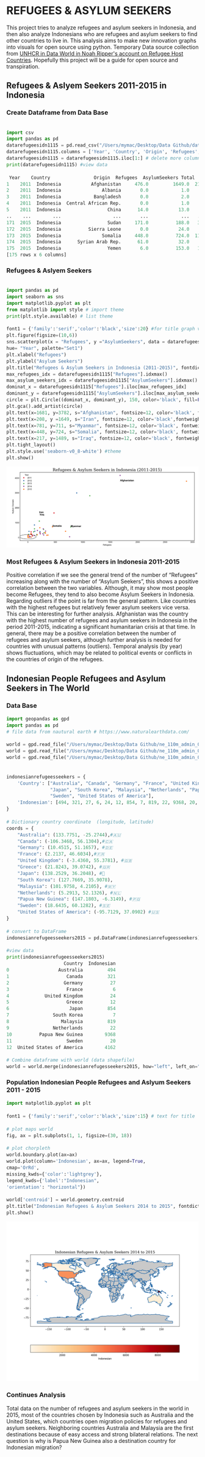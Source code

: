 # REFUGEES & ASYLUM SEEKERS 
This project tries to analyze refugees and asylum seekers in Indonesia, and then also analyze Indonesians who are refugees and asylum seekers to find other countries to live in. This analysis aims to make new innovation graphs into visuals for open source using python. Temporary Data source collection from [UNHCR in Data World in Noah Ripper's account on Refugee Host Countries](https://data.world/nrippner/refugee-host-nations). Hopefully this project will be a guide for open source and transpiration.

## Refugees & Aslyem Seekers 2011-2015 in Indonesia
### Create Dataframe from Data Base
```python

import csv 
import pandas as pd
datarefugeesidn1115 = pd.read_csv("/Users/mymac/Desktop/Data Github/datarefugeesidn.csv", delimiter=';', header = None) # adjust columns and rows
datarefugeesidn1115.columns = ['Year', 'Country', 'Origin', 'Refugees', 'AsylumSeekers', 'Total'] # create columns
datarefugeesidn1115 = datarefugeesidn1115.iloc[1:] # delete more columns
print(datarefugeesidn1115) #view data

 Year    Country                Origin  Refugees  AsylumSeekers Total
1    2011  Indonesia           Afghanistan     476.0         1649.0  2125
2    2011  Indonesia               Albania       0.0            1.0     1
3    2011  Indonesia            Bangladesh       0.0            2.0     2
4    2011  Indonesia  Central African Rep.       0.0            1.0     1
5    2011  Indonesia                 China      14.0           13.0    27
..    ...        ...                   ...       ...            ...   ...
171  2015  Indonesia                 Sudan     171.0          188.0   359
172  2015  Indonesia          Sierra Leone       0.0           24.0    24
173  2015  Indonesia               Somalia     448.0          724.0  1172
174  2015  Indonesia      Syrian Arab Rep.      61.0           32.0    93
175  2015  Indonesia                 Yemen       6.0          153.0   159
[175 rows x 6 columns]

```
### Refugees & Aslyem Seekers
```python

import pandas as pd
import seaborn as sns
import matplotlib.pyplot as plt
from matplotlib import style # import theme
print(plt.style.available) # list theme 

font1 = {'family':'serif','color':'black','size':20} #for title graph visual
plt.figure(figsize=(10,6))
sns.scatterplot(x = "Refugees", y ="AsylumSeekers", data = datarefugeesidn1115,
hue= "Year", palette="Set1")
plt.xlabel("Refugees")
plt.ylabel("Asylum Seekers")
plt.title("Refugees & Asylum Seekers in Indonesia (2011-2015)", fontdict = font1)
max_refugees_idx = datarefugeesidn1115["Refugees"].idxmax()
max_asylum_seekers_idx = datarefugeesidn1115["AsylumSeekers"].idxmax()
dominat_x = datarefugeesidn1115["Refugees"].iloc[max_refugees_idx]
dominant_y = datarefugeesidn1115["AsylumSeekers"].iloc[max_asylum_seekers_idx]
circle = plt.Circle((dominat_x, dominant_y), 150, color='black', fill=False, linewidth=1)
plt.gca().add_artist(circle)
plt.text(x=1681, y=3782, s="Afghanistan", fontsize=12, color='black', fontweight='bold')
plt.text(x=208, y =1649, s="Iran", fontsize=12, color='black',fontweight='bold')
plt.text(x=781, y=711, s="Myanmar", fontsize=12, color='black', fontweight='bold')
plt.text(x=448, y=724, s="Somalia", fontsize=12, color='black', fontweight='bold')
plt.text(x=217, y=1489, s="Iraq", fontsize=12, color='black', fontweight='bold')
plt.tight_layout()
plt.style.use('seaborn-v0_8-white') #theme
plt.show()

```
![Data Refugees & Aslyum Seekers](datavisual/refugees&asylumseekersidn20112015.png)

### Most Refugees & Asylum Seekers in Indonesia 2011-2015
Positive correlation if we see the general trend of the number of “Refugees” increasing along with the number of “Asylum Seekers”, this shows a positive correlation between the two variables. Although, it may show most people become Refugees, they tend to also become Asylum Seekers in Indonesia. Regarding outliers if the point is far from the general pattern. Like countries with the highest refugees but relatively fewer asylum seekers vice versa. This can be interesting for further analysis.
Afghanistan was the country with the highest number of refugees and asylum seekers in Indonesia in the period 2011-2015, indicating a significant humanitarian crisis at that time. In general, there may be a positive correlation between the number of refugees and asylum seekers, although further analysis is needed for countries with unusual patterns (outliers). Temporal analysis (by year) shows fluctuations, which may be related to political events or conflicts in the countries of origin of the refugees.

## Indonesian People Refugees and Asylum Seekers in The World 
###  Data Base
```python
import geopandas as gpd
import pandas as pd
# file data from nautural earth # https://www.naturalearthdata.com/

world = gpd.read_file("/Users/mymac/Desktop/Data Github/ne_110m_admin_0_countries.shp")
world = gpd.read_file("/Users/mymac/Desktop/Data Github/ne_110m_admin_0_countries.dbf")
world = gpd.read_file("/Users/mymac/Desktop/Data Github/ne_110m_admin_0_countries.shx")


indonesianrefugeesseekers = {
    'Country': ["Australia", "Canada", "Germany", "France", "United Kingdom", "Greece",
                "Japan", "South Korea", "Malaysia", "Netherlands", "Papua New Guinea", 
                "Sweden", "United States of America"],
    'Indonesian': [494, 321, 27, 6, 24, 12, 854, 7, 819, 22, 9368, 20, 4162]
}

# Dictionary country coordinate  (longitude, latitude)
coords = {
    "Australia": (133.7751, -25.2744),#🇦🇺
    "Canada": (-106.3468, 56.1304),#🇨🇦
    "Germany": (10.4515, 51.1657), #🇩🇪
    "France": (2.2137, 46.6034),#🇫🇷
    "United Kingdom": (-3.4360, 55.3781), #🇬🇧
    "Greece": (21.8243, 39.0742), #🇬🇷
    "Japan": (138.2529, 36.2048), #🗾
    "South Korea": (127.7669, 35.9078), 
    "Malaysia": (101.9758, 4.2105), #🇲🇾
    "Netherlands": (5.2913, 52.1326), #🇳🇱
    "Papua New Guinea": (147.1803, -6.3149), #🇵🇬
    "Sweden": (18.6435, 60.1282), #🇸🇪
    "United States of America": (-95.7129, 37.0902) #🇺🇸
}

# convert to DataFrame
indonesianrefugeesseekers2015 = pd.DataFrame(indonesianrefugeesseekers)

#view data
print(indonesianrefugeesseekers2015)
                     Country  Indonesian
0                  Australia         494
1                     Canada         321
2                    Germany          27
3                     France           6
4             United Kingdom          24
5                     Greece          12
6                      Japan         854
7                South Korea           7
8                   Malaysia         819
9                Netherlands          22
10          Papua New Guinea        9368
11                    Sweden          20
12  United States of America        4162

# Combine dataframe with world (data shapefile)
world = world.merge(indonesianrefugesseekers2015, how="left", left_on="SOVERIGNT", right_on="Country")


```
### Population Indonesian People Refugees and Aslyum Seekers 2011 - 2015 
```python
import matplotlib.pyplot as plt

font1 = {'family':'serif','color':'black','size':15} # text for title

# plot maps world
fig, ax = plt.subplots(1, 1, figsize=(30, 18))

# plot chorpleth
world.boundary.plot(ax=ax) 
world.plot(column='Indonesian', ax=ax, legend=True,
cmap='OrRd',
missing_kwds={'color':'lightgrey'},
legend_kwds={'label':"Indonesian",
'orientation': "horizontal"})

world['centroid'] = world.geometry.centroid
plt.title("Indonesian Refugees & Asylum Seekers 2014 to 2015", fontdict=font1)
plt.show()

```
![Indonesian Refugees & Asylum Seekers](datavisual/indonesiapopulation.png)

### Continues Analysis 
Total data on the number of refugees and asylum seekers in the world in 2015, most of the countries chosen by Indonesia such as Australia and the United States, which countries open migration policies for refugees and asylum seekers. Neighboring countries Australia and Malaysia are the first destinations because of easy access and strong bilateral relations. The next question is why is Papua New Guinea also a destination country for Indonesian migration?
